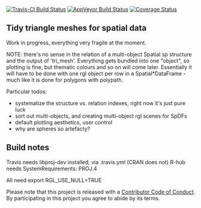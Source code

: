 
[![Travis-CI Build Status](https://travis-ci.org/r-gris/trimesh.svg?branch=master)](https://travis-ci.org/r-gris/trimesh) [![AppVeyor Build Status](https://ci.appveyor.com/api/projects/status/github/r-gris/trimesh?branch=master&svg=true)](https://ci.appveyor.com/project/r-gris/trimesh) [![Coverage Status](https://img.shields.io/codecov/c/github/r-gris/trimesh/master.svg)](https://codecov.io/github/r-gris/trimesh?branch=master)

<!-- README.md is generated from README.Rmd. Please edit that file -->
Tidy triangle meshes for spatial data
-------------------------------------

Work in progress, everything very fragile at the moment.

NOTE: there's no sense in the relation of a multi-object Spatial sp structure and the output of 'tri\_mesh'. Everything gets bundled into one "object", so plotting is fine, but thematic colours and so on will come later. Essentially it will have to be done with one rgl object per row in a Spatial\*DataFrame - much like it is done for polygons with polypath.

Particular todos:

-   systematize the structure vs. relation indexes, right now it's just pure luck
-   sort out multi-objects, and creating multi-object rgl scenes for SpDFs
-   default plotting aesthetics, user control
-   why are spheres so artefacty?

Build notes
-----------

Travis needs libproj-dev installed, via .travis.yml (CRAN does not) R-hub needs SystemRequirements: PROJ.4

All need export RGL\_USE\_NULL=TRUE

Please note that this project is released with a [Contributor Code of Conduct](CONDUCT.md). By participating in this project you agree to abide by its terms.
